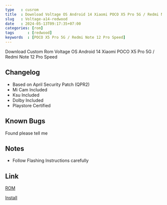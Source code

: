 ```yaml
---
type   : cusrom
title  : Download Voltage OS Android 14 Xiaomi POCO X5 Pro 5G / Redmi Note 12 Pro Speed
slug   : Voltage-a14-redwood
date   : 2024-05-13T09:17:35+07:00
categories: [rom]
tags      : [redwood]
keywords  : [POCO X5 Pro 5G / Redmi Note 12 Pro Speed]
---
```


Download Custom Rom Voltage OS Android 14 Xiaomi POCO X5 Pro 5G / Redmi Note 12 Pro Speed


## Changelog
- Based on April Security Patch (QPR2)
- Mi Cam Included
- Ksu Included 
- Dolby Included
- Playstore Certified

## Known Bugs
Found please tell me 

## Notes
- Follow Flashing Instructions carefully

## Link
[ROM](https://drive.google.com/drive/folders/12hDkOS28QYZ8RlfJ26qyatjoIzdiNZcq?usp=drive_link)

[Install](https://graph.org/Flashing-Guide-03-15)


